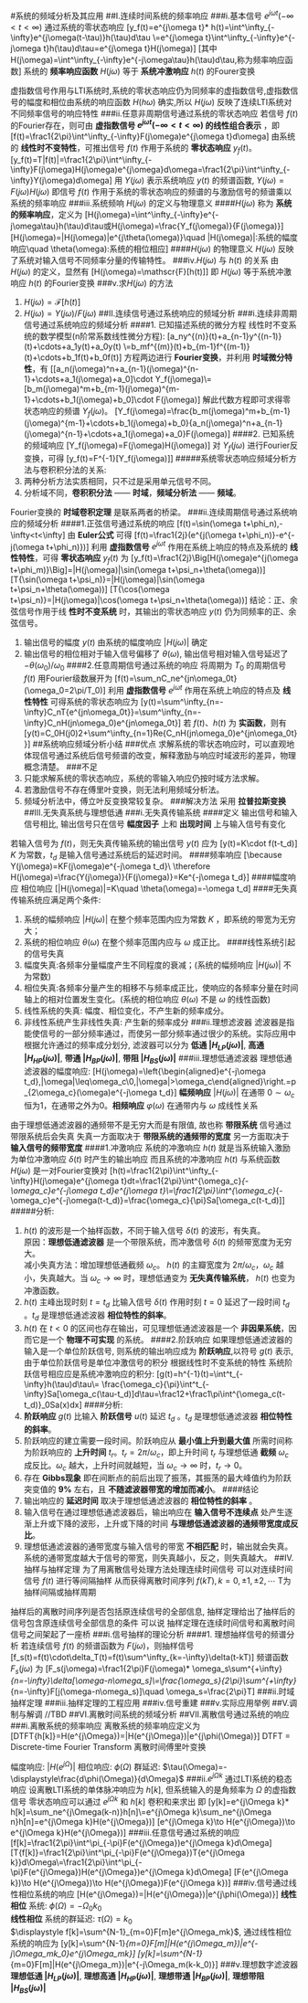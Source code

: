 #系统的频域分析及其应用
##I.连续时间系统的频率响应
###i.基本信号 $e^{j\omega t}(-\infty<t<\infty)$ 通过系统的零状态响应
\[y_f(t)=e^{j\omega t}* h(t)=\int^\infty_{-\infty}e^{j\omega(t-\tau)}h(\tau)d\tau
\\=e^{j\omega t}\int^\infty_{-\infty}e^{-j\omega t}h(\tau)d\tau=e^{j\omega t}H(j\omega)\]
\[其中 H(j\omega)=\int^\infty_{-\infty}e^{-j\omega\tau}h(\tau)d\tau,称为频率响应函数\]
系统的 **频率响应函数** $H(j\omega)$ 等于 **系统冲激响应** $h(t)$ 的Fourer变换

虚指数信号作用与LTI系统时,系统的零状态响应仍为同频率的虚指数信号,虚指数信号的幅度和相位由系统的响应函数 $H(h\omega)$ 确实,所以 $H(j\omega)$ 反映了连续LTI系统对不同频率信号的响应特性
###ii.任意非周期信号通过系统的零状态响应
若信号 $f(t)$ 的Fourier存在，则可由 **虚指数信号 $e^{j\omega t}(−∞<t<∞)$ 的线性组合表示** ，即
\[f(t)=\frac1{2\pi}\int^\infty_{-\infty}F(j\omega)e^{j\omega t}d\omega\]
由系统的 **线性时不变特性**，可推出信号 $f(t)$ 作用于系统的 **零状态响应** $y_f(t)$。
\[y_f(t)=T|f(t)|=\frac1{2\pi}\int^\infty_{-\infty}F(j\omega)H(j\omega)e^{j\omega}d\omega=\frac1{2\pi}\int^\infty_{-\infty}Y(j\omega)d\omega\]
用 $Y(j\omega)$ 表示系统响应 $y(t)$ 的频谱函数, $Y(j\omega)=F(j\omega)H(j\omega)$ 即信号 $f(t)$ 作用于系统的零状态响应的频谱的与激励信号的频谱乘以系统的频率响应
###iii.系统频响 $H(j\omega)$ 的定义与物理意义
####$H(j\omega)$ 称为 **系统的频率响应**，定义为
\[H(j\omega)=\int^\infty_{-\infty}e^{-j\omega\tau}h(\tau)d\tau或H(j\omega)=\frac{Y_f(j\omega)}{F(j\omega)}\]
\[H(j\omega)=|H(j\omega)|e^{j\theta(\omega)}\quad
|H(j\omega)|:系统的幅度响应\quad
\theta(\omega):系统的相位相应\]
####$H(j\omega)$ 的物理意义
$H(j\omega)$ 反映了系统对输入信号不同频率分量的传输特性。
###iv.$H(j\omega)$ 与 $h(t)$ 的关系
由 $H(j\omega)$ 的定义，显然有
\[H(j\omega)=\mathscr{F}[h(t)]\]
即 $H(j\omega)$ 等于系统冲激响应 $h(t)$ 的Fourier变换
###v.求$H(j\omega)$ 的方法
1. $H(j\omega)=\mathscr{F}[h(t)]$
1. $H(j\omega)=Y(j\omega)/F(j\omega)$
##II.连续信号通过系统响应的频域分析
###i.连续非周期信号通过系统响应的频域分析
####1. 已知描述系统的微分方程
线性时不变系统的数学模型(n阶常系数线性微分方程):
\[a_ny^{(n)}(t)+a_{n-1}y^{(n-1)}(t)+\cdots+a_1y(t)+a_0y(t)
\\=b_mf^{(m)}(t)+b_{m-1}f^{(m-1)}(t)+\cdots+b_1f(t)+b_0f(t)\]
方程两边进行 **Fourier变换**，并利用 **时域微分特性**，有
\[[a_n(j\omega)^n+a_{n-1}(j\omega)^{n-1}+\cdots+a_1(j\omega)+a_0]\cdot Y_f(j\omega)\\=[b_m(j\omega)^m+b_{m-1}(j\omega)^{m-1}+\cdots+b_1(j\omega)+b_0]\cdot F(j\omega)\]
解此代数方程即可求得零状态响应的频谱 $Y_f(j\omega)$。
\[Y_f(j\omega)=\frac{b_m(j\omega)^m+b_{m-1}(j\omega)^{m-1}+\cdots+b_1(j\omega)+b_0}{a_n(j\omega)^n+a_{n-1}(j\omega)^{n-1}+\cdots+a_1(j\omega)+a_0}F(j\omega)\]
####2. 已知系统的频域响应
\[Y_f(j\omega)=F(j\omega)H(j\omega)\]
对 $Y_f(j\omega)$ 进行Fourier反变换，可得
\[y_f(t)=F^{-1}[Y_f(j\omega)]\]
#####系统零状态响应频域分析方法与卷积积分法的关系:
1. 两种分析方法实质相同，只不过是采用单元信号不同。
1. 分析域不同，**卷积积分法** —— **时域**，**频域分析法** —— **频域**。

Fourier变换的 **时域卷积定理** 是联系两者的桥梁。
###ii.连续周期信号通过系统响应的频域分析
####1.正弦信号通过系统的响应
\[f(t)=\sin(\omega t+\phi_n),-\infty<t<\infty\]
由 **Euler公式** 可得
\[f(t)=\frac1{2j}(e^{j(\omega t+\phi_n)}-e^{-j(\omega t+\phi_n)})\]
利用 **虚指数信号** $e^{j\omega t}$ 作用在系统上响应的特点及系统的 **线性特性**，可得 **零状态响应** $y_f(t)$ 为
\[y_f(t)=\frac1{2j}\Big[H(j\omega)e^{j(\omega t+\phi_m)}\Big]=|H(j\omega)|\sin(\omega t+\psi_n+\theta(\omega))\]
\[T\{\sin(\omega t+\psi_n)\}=|H(j\omega)|\sin(\omega t+\psi_n+\theta(\omega))\]
\[T\{\cos(\omega t+\psi_n)\}=|H(j\omega)|\cos(\omega t+\psi_n+\theta(\omega))\]
结论：正、余弦信号作用于线 **性时不变系统** 时，其输出的零状态响应 $y(t)$ 仍为同频率的正、余弦信号。
1. 输出信号的幅度 $y(t)$ 由系统的幅度响应 $|H(jω)|$ 确定
1. 输出信号的相位相对于输入信号偏移了 $\theta(\omega)$, 输出信号相对输入信号延迟了 $-\theta(\omega_0)/\omega_0$
####2.任意周期信号通过系统的响应
将周期为 $T_0$ 的周期信号 $f(t)$ 用Fourier级数展开为
\[f(t)=\sum_nC_ne^{jn\omega_0t}(\omega_0=2\pi/T_0)\]
利用 **虚指数信号** $e^{jωt}$ 作用在系统上响应的特点及 **线性特性** 可得系统的零状态响应为
\[y(t)=\sum^\infty_{n=-\infty}C_nT\{e^{jn\omega_0t}\}=\sum^\infty_{n=-\infty}C_nH(jn\omega_0)e^{jn\omega_0t}\]
若 $f(t)、h(t)$ 为 **实函数**，则有
\[y(t)=C_0H(j0)2+\sum^\infty_{n=1}Re\{C_nH(jn\omega_0)e^{jn\omega_0t}\}\]
##系统响应频域分析小结
###优点
求解系统的零状态响应时，可以直观地体现信号通过系统后信号频谱的改变，解释激励与响应时域波形的差异，物理概念清楚。
###不足
1. 只能求解系统的零状态响应，系统的零输入响应仍按时域方法求解。
1. 若激励信号不存在傅里叶变换，则无法利用频域分析法。
1. 频域分析法中，傅立叶反变换常较复杂。
###解决方法
采用 **拉普拉斯变换**
##III.无失真系统与理想低通
###i.无失真传输系统
####定义
输出信号和输入信号相比, 输出信号只在信号 **幅度因子** 上和 **出现时间** 上与输入信号有变化

若输入信号为 $f(t)$，则无失真传输系统的输出信号 $y(t)$ 应为
\[y(t)=K\cdot f(t-t_d)\]
$K$ 为常数，$t_d$ 是输入信号通过系统后的延迟时间。
####频率响应
\[\because Y(j\omega)=KF(j\omega)e^{-j\omega t_d}\\
\therefore H(j\omega)=\frac{Y(j\omega)}{F(j\omega)}=Ke^{-j\omega t_d}\]
####幅度响应 相位响应
\[|H(j\omega)|=K\quad \theta(\omega)=-\omega t_d\]
####无失真传输系统应满足两个条件:
1. 系统的幅频响应 $|H(jω)|$ 在整个频率范围内应为常数 $K$ ，即系统的带宽为无穷大；
1. 系统的相位响应 $\theta(\omega)$ 在整个频率范围内应与 $ω$ 成正比。
####线性系统引起的信号失真
1. 幅度失真:各频率分量幅度产生不同程度的衰减；(系统的幅频响应 $|H(jω)|$ 不为常数)
1. 相位失真:各频率分量产生的相移不与频率成正比，使响应的各频率分量在时间轴上的相对位置发生变化。(系统的相位响应 $\theta(\omega)$ 不是 $\omega$ 的线性函数)
1. 线性系统的失真: 幅度、相位变化，不产生新的频率成分。
1. 非线性系统产生非线性失真: 产生新的频率成分
###ii.理想滤波器
滤波器是指能使信号的一部分频率通过，而使另一部分频率通过很少的系统。实际应用中 根据允许通过的频率成分划分, 滤波器可以分为 **低通 $|H_{LP}(j\omega)|$**, **高通 $|H_{HP}(j\omega)|$**, **带通 $|H_{BP}(j\omega)|$**, **带阻 $|H_{BS}(j\omega)|$**
###iii.理想低通滤波器
理想低通滤波器的幅度响应:
\[H(j\omega)=\left\{\begin{aligned}e^{-j\omega t_d}\,|\omega|\leq\omega_c\\0\,|\omega|>\omega_c\end{aligned}\right.=p_{2\omega_c}(\omega)e^{-j\omega t_d}\]
**幅频响应** $|H(j\omega)|$ 在通带 $0\sim\omega_c$ 恒为1，在通带之外为0。**相频响应** $φ(\omega)$ 在通带内与 $\omega$ 成线性关系

由于理想低通滤波器的通频带不是无穷大而是有限值, 故也称 **带限系统** 信号通过带限系统后会失真 失真一方面取决于 **带限系统的通频带的宽度** 另一方面取决于 **输入信号的频带宽度**
####1.冲激响应
系统的冲激响应 $h(t)$ 就是当系统输入激励为单位冲激响应 $\delta(t)$ 时产生的输出响应 而且系统的冲激响应 $h(t)$ 与系统函数 $H(j\omega)$ 是一对Fourier变换对
\[h(t)=\frac1{2\pi}\int^\infty_{-\infty}H(j\omega)e^{j\omega t}dt=\frac1{2\pi}\int^{\omega_c}_{-\omega_c}e^{-j\omega t_d}e^{j\omega t}\\=\frac1{2\pi}\int^{\omega_c}_{-\omega_c}e^{-j\omega(t-t_d)}=\frac{\omega_c}{\pi}Sa[\omega_c(t-t_d)]\]
#####分析:
1. $h(t)$ 的波形是一个抽样函数，不同于输入信号 $\delta(t)$ 的波形，有失真。<br>
原因：**理想低通滤波器** 是一个带限系统，而冲激信号 $\delta(t)$ 的频带宽度为无穷大。<br>
减小失真方法：增加理想低通截频 $\omega_c$。 $h(t)$ 的主瓣宽度为 $2\pi/\omega_c$，$\omega_c$ 越小，失真越大。当 $ω_c\to\infty$ 时，理想低通变为 **无失真传输系统**， $h(t)$ 也变为冲激函数。
1. $h(t)$ 主峰出现时刻 $t=t_d$ 比输入信号 $\delta(t)$ 作用时刻 $t=0$ 延迟了一段时间 $t_d$ 。$t_d$ 是理想低通滤波器 **相位特性的斜率**。
1. $h(t)$ 在 $t<0$ 的区间也存在输出，可见理想低通滤波器是一个 **非因果系统**，因而它是一个 **物理不可实现** 的系统。
####2.阶跃响应
如果理想低通滤波器的输入是一个单位阶跃信号, 则系统的输出响应成为 **阶跃响应**,以符号 $g(t)$ 表示, 由于单位阶跃信号是单位冲激信号的积分 根据线性时不变系统的特性 系统阶跃信号相应应是系统冲激响应的积分:
\[g(t)=h^{-1}(t)=\int^t_{-\infty}h(\tau)d\tau\\=
\frac{\omega_c}{\pi}\int^t_{-\infty}Sa[\omega_c(\tau-t_d)]d\tau=\frac12+\frac1\pi\int^{\omega_c(t-t_d)}_0Sa(x)dx\]
####分析:
1. **阶跃响应** $g(t)$ 比输入 **阶跃信号** $u(t)$ 延迟 $t_d$ 。$t_d$ 是理想低通滤波器 **相位特性的斜率**。
1. 阶跃响应的建立需要一段时间。阶跃响应从 **最小值上升到最大值** 所需时间称为阶跃响应的 **上升时间** $t_r$。$t_r=2\pi/\omega_c$，即上升时间 $t_r$ 与理想低通 **截频** $\omega_c$ 成反比。$\omega_c$ 越大，上升时间就越短，当 $\omega_c\to\infty$ 时，$t_r\to0$。
1. 存在 **Gibbs现象** 即在间断点的前后出现了振荡，其振荡的最大峰值约为阶跃突变值的 **9%** 左右，且 **不随滤波器带宽的增加而减小**。
####结论
1. 输出响应的 **延迟时间** 取决于理想低通滤波器的 **相位特性的斜率** 。
1. 输入信号在通过理想低通滤波器后，输出响应在 **输入信号不连续点** 处产生逐渐上升或下降的波形，上升或下降的时间 **与理想低通滤波器的通频带宽度成反比**。
1. 理想低通滤波器的通带宽度与输入信号的带宽 **不相匹配** 时，输出就会失真。系统的通带宽度越大于信号的带宽，则失真越小，反之，则失真越大。
##IV.抽样与抽样定理
为了用离散信号处理方法处理连续时间信号 可以对连续时间信号 $f(t)$ 进行等间隔抽样 从而获得离散时间序列 $f(kT),k=0,\pm1,\pm2,\cdots$ T为抽样间隔或抽样周期

抽样后的离散时间序列是否包括原连续信号的全部信息, 抽样定理给出了抽样后的信号包含原连续信号全部信息的条件 可以说 抽样定理在连续时间信号和离散时间信号之间架起了一座桥
###i.信号抽样的理论分析
####1. 理想抽样信号的频谱分析
若连续信号 $f(t)$ 的频谱函数为 $F(j\omega)$，则抽样信号
\[f_s(t)=f(t)\cdot\delta_T(t)=f(t)\sum^\infty_{k=-\infty}\delta(t-kT)\]
频谱函数 $F_s(j\omega)$ 为
\[F_s(j\omega)=\frac1{2\pi}F(j\omega)* \omega_s\sum^{+\infty}_{n=-\infty}\delta[\omega-n\omega_s]\\=\frac{\omega_s}{2\pi}\sum^{+\infty}_{n=-\infty}F[j(\omega-n\omega_s)]\quad \omega_s=\frac{2\pi}T\]
###ii.时域抽样定理
###iii.抽样定理的工程应用
###iv.信号重建
###v.实际应用举例
##V.调制与解调
//TBD
##VI.离散时间系统的频域分析
##VII.离散信号通过系统的响应
###i.离散系统的频率响应
离散系统的频率响应定义为
\[DTFT\{h[k]\}=H(e^{j\Omega})=|H(e^{j\Omega})|e^{j\phi(\Omega)}\]
DTFT = Discrete-time Fourier Transform 离散时间傅里叶变换

幅度响应: $|H(e^{j\Omega})|$ 相位响应: $\phi(\Omega)$ 群延迟: $\tau(\Omega)=-\displaystyle\frac{d\phi(\Omega)}{d\Omega}$
###ii.$e^{j\Omega k}$ 通过LTI系统的稳态响应
设离散LTI系统的单体脉冲响应为 $h[k]$, 但系统输入的是角频率为 $\Omega$ 的虚指数信号 零状态响应可以通过 $e^{j\Omega k}$ 和 $h[k]$ 卷积和来求出 即
\[y[k]=e^{j\Omega k}* h[k]=\sum_ne^{j\Omega(k-n)}h[n]\\=e^{j\Omega k}\sum_ne^{j\Omega n}h[n]=e^{j\Omega k}H(e^{j\Omega})\]
\[e^{j\Omega k}\to H(e^{j\Omega})\to e^{j\Omega k}H(e^{j\Omega})\]
###iii.任意信号通过系统的响应
\[f[k]=\frac1{2\pi}\int^\pi_{-\pi}F(e^{j\Omega})e^{j\Omega k}d\Omega\]
\[T\{f[k]\}=\frac1{2\pi}\int^\pi_{-\pi}F(e^{j\Omega})T\{e^{j\Omega k}\}d\Omega\\=\frac1{2\pi}\int^\pi_{-\pi}F(e^{j\Omega})H(e^{j\Omega})e^{j\Omega k}d\Omega\]
\[F(e^{j\Omega k})\to H(e^{j\Omega})\to H(e^{j\Omega})F(e^{j\Omega k})\]
###iv.信号通过线性相位系统的响应
\[H(e^{j\Omega})=|H(e^{j\Omega})|e^{j\phi(\Omega)}\]
**线性相位** 系统: $\phi(\Omega)=-\Omega_0k_0$ <br>
**线性相位** 系统的群延迟: $\tau(\Omega)=k_0$ <br>
$\displaystyle f[k]=\sum^{N-1}_{m=0}F[m]e^{j\Omega_mk}$, 通过线性相位系统的响应为
\[y[k]=\sum^{N-1}_{m=0}F[m]|H(e^{j\Omega_m})|e^{-j\Omega_mk_0}e^{j\Omega_mk}\]
\[y[k]=\sum^{N-1}_{m=0}F[m]|H(e^{j\Omega_m})|e^{-j\Omega_m(k-k_0)}\]
###v.理想数字滤波器
**理想低通 $|H_{LP}(j\omega)|$**, **理想高通 $|H_{HP}(j\omega)|$**, **理想带通 $|H_{BP}(j\omega)|$**, **理想带阻 $|H_{BS}(j\omega)|$**
